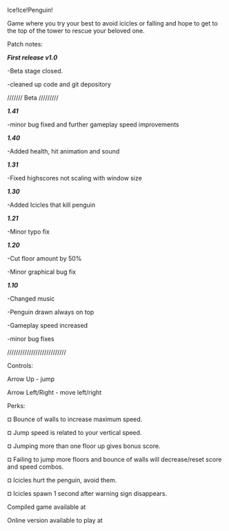 Ice!Ice!Penguin!

Game where you try your best to avoid icicles or falling and hope to get to the top of the tower to rescue your beloved one.

Patch notes: 

***First release v1.0***

-Beta stage closed.

-cleaned up code and git depository

///////   Beta    /////////

***1.41***

-minor bug fixed and further gameplay speed improvements

***1.40***

-Added health, hit animation and sound

***1.31***

-Fixed highscores not scaling with window size

***1.30***

-Added Icicles that kill penguin 

***1.21***

-Minor typo fix

***1.20***

-Cut floor amount by 50%

-Minor graphical bug fix

***1.10***

-Changed music

-Penguin drawn always on top

-Gameplay speed increased

-minor bug fixes

///////////////////////////

Controls:

Arrow Up 	     - jump

Arrow Left/Right - move left/right

Perks:

¤ Bounce of walls to increase maximum speed.

¤ Jump speed is related to your vertical speed.

¤ Jumping more than one floor up gives bonus score.

¤ Failing to jump more floors and bounce of walls will decrease/reset score and speed combos.

¤ Icicles hurt the penguin, avoid them.

¤ Icicles spawn 1 second after warning sign disappears.



Compiled game available at 

Online version available to play at
